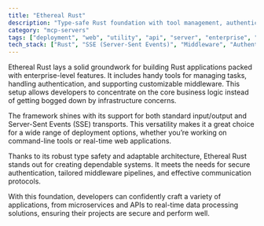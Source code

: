 ```yaml
---
title: "Ethereal Rust"
description: "Type-safe Rust foundation with tool management, authentication, and custom middleware support for building robust applications."
category: "mcp-servers"
tags: ["deployment", "web", "utility", "api", "server", "enterprise", "real-time", "microservices"]
tech_stack: ["Rust", "SSE (Server-Sent Events)", "Middleware", "Authentication", "CLI Tools", "Type Safety", "Real-time Applications"]
---
```


Ethereal Rust lays a solid groundwork for building Rust applications packed with enterprise-level features. It includes handy tools for managing tasks, handling authentication, and supporting customizable middleware. This setup allows developers to concentrate on the core business logic instead of getting bogged down by infrastructure concerns.

The framework shines with its support for both standard input/output and Server-Sent Events (SSE) transports. This versatility makes it a great choice for a wide range of deployment options, whether you’re working on command-line tools or real-time web applications.

Thanks to its robust type safety and adaptable architecture, Ethereal Rust stands out for creating dependable systems. It meets the needs for secure authentication, tailored middleware pipelines, and effective communication protocols.

With this foundation, developers can confidently craft a variety of applications, from microservices and APIs to real-time data processing solutions, ensuring their projects are secure and perform well.